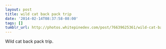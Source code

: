 ```yaml
---
layout: post
title: wild cat back pack trip
date: '2014-02-14T08:37:58-08:00'
tags: []
tumblr_url: http://photos.whitepinedev.com/post/76639625361/wild-cat-back-pack-trip
---
```

Wild cat back pack trip.
